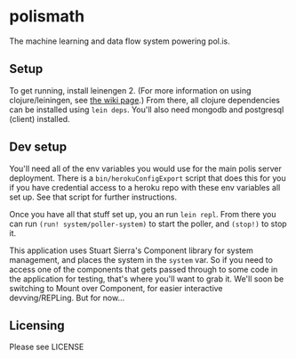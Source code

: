 # polismath

The machine learning and data flow system powering pol.is.


## Setup

To get running, install leinengen 2.
(For more information on using clojure/leiningen, see [the wiki page](https://github.com/metasoarous/polismath/wiki/Working-with-clojure).)
From there, all clojure dependencies can be installed using `lein deps`.
You'll also need mongodb and postgresql (client) installed.

## Dev setup

You'll need all of the env variables you would use for the main polis server deployment.
There is a `bin/herokuConfigExport` script that does this for you if you have credential access to a heroku repo with these env variables all set up.
See that script for further instructions.

Once you have all that stuff set up, you an run `lein repl`.
From there you can run `(run! system/poller-system)` to start the poller, and `(stop!)` to stop it.

This application uses Stuart Sierra's Component library for system management, and places the system in the `system` var.
So if you need to access one of the components that gets passed through to some code in the application for testing, that's where you'll want to grab it.
We'll soon be switching to Mount over Component, for easier interactive devving/REPLing.
But for now...

## Licensing

Please see LICENSE

